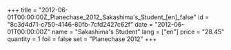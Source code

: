 +++
title = "2012-06-01T00:00:00Z_Planechase_2012_Sakashima's_Student_[en]_false"
id = "8c3d4d71-c750-4146-80fb-7cfd2427c62f"
date = "2012-06-01T00:00:00Z"
name = "Sakashima's Student"
lang = ["en"]
price = "28.45"
quantity = 1
foil = false
set = "Planechase 2012"
+++
